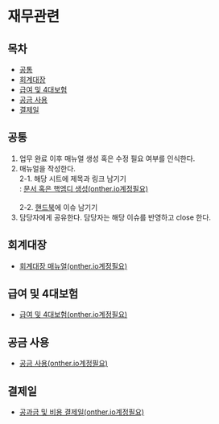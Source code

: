 # 재무관련

## 목차
* [공통](#공통)
* [회계대장](#회계대장)
* [급여 및 4대보험](#급여-및-4대보험)
* [공금 사용](#공금-사용)
* [결제일](#결제일)

## 공통
1. 업무 완료 이후 매뉴얼 생성 혹은 수정 필요 여부를 인식한다.
2. 매뉴얼을 작성한다. <br>
  2-1. 해당 시트에 제목과 링크 남기기 <br>
  : [문서 혹은 핵엠디 생성(onther.io계정필요)](https://docs.google.com/spreadsheets/d/1JdlJfxWv6uHWrrM4CnXeRXERfyIInHefKFwPWQNIuvQ/edit#gid=0) <br>    
  2-2. [핸드북](https://github.com/Onther-Tech/handbook)에 이슈 남기기
3. 담당자에게 공유한다. 담당자는 해당 이슈를 반영하고 close 한다.

## 회계대장
* [회계대장 매뉴얼(onther.io계정필요)](https://docs.google.com/spreadsheets/d/1JdlJfxWv6uHWrrM4CnXeRXERfyIInHefKFwPWQNIuvQ/edit#gid=0)

## 급여 및 4대보험
* [급여 및 4대보험(onther.io계정필요)](https://docs.google.com/spreadsheets/d/1JdlJfxWv6uHWrrM4CnXeRXERfyIInHefKFwPWQNIuvQ/edit#gid=0)


## 공금 사용
* [공금 사용(onther.io계정필요)](https://docs.google.com/spreadsheets/d/1JdlJfxWv6uHWrrM4CnXeRXERfyIInHefKFwPWQNIuvQ/edit#gid=0)

## 결제일
* [공과금 및 비용 결제일(onther.io계정필요)](https://docs.google.com/spreadsheets/d/1JdlJfxWv6uHWrrM4CnXeRXERfyIInHefKFwPWQNIuvQ/edit#gid=0)


<!-- [(onther.io계정필요)](https://docs.google.com/spreadsheets/d/1JdlJfxWv6uHWrrM4CnXeRXERfyIInHefKFwPWQNIuvQ/edit#gid=0) -->
